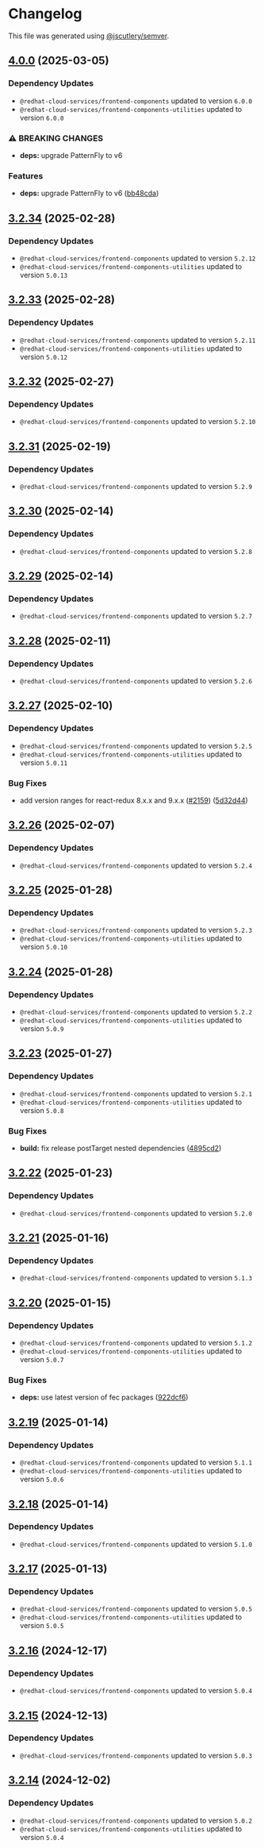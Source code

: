 # Changelog

This file was generated using [@jscutlery/semver](https://github.com/jscutlery/semver).

## [4.0.0](https://github.com/RedHatInsights/frontend-components/compare/@redhat-cloud-services/frontend-components-remediations-3.2.34...@redhat-cloud-services/frontend-components-remediations-4.0.0) (2025-03-05)

### Dependency Updates

* `@redhat-cloud-services/frontend-components` updated to version `6.0.0`
* `@redhat-cloud-services/frontend-components-utilities` updated to version `6.0.0`

### ⚠ BREAKING CHANGES

* **deps:** upgrade PatternFly to v6

### Features

* **deps:** upgrade PatternFly to v6 ([bb48cda](https://github.com/RedHatInsights/frontend-components/commit/bb48cdabd98f05bd8bcd0e330ef27025a50b5274))

## [3.2.34](https://github.com/RedHatInsights/frontend-components/compare/@redhat-cloud-services/frontend-components-remediations-3.2.33...@redhat-cloud-services/frontend-components-remediations-3.2.34) (2025-02-28)

### Dependency Updates

* `@redhat-cloud-services/frontend-components` updated to version `5.2.12`
* `@redhat-cloud-services/frontend-components-utilities` updated to version `5.0.13`
## [3.2.33](https://github.com/RedHatInsights/frontend-components/compare/@redhat-cloud-services/frontend-components-remediations-3.2.32...@redhat-cloud-services/frontend-components-remediations-3.2.33) (2025-02-28)

### Dependency Updates

* `@redhat-cloud-services/frontend-components` updated to version `5.2.11`
* `@redhat-cloud-services/frontend-components-utilities` updated to version `5.0.12`
## [3.2.32](https://github.com/RedHatInsights/frontend-components/compare/@redhat-cloud-services/frontend-components-remediations-3.2.31...@redhat-cloud-services/frontend-components-remediations-3.2.32) (2025-02-27)

### Dependency Updates

* `@redhat-cloud-services/frontend-components` updated to version `5.2.10`
## [3.2.31](https://github.com/RedHatInsights/frontend-components/compare/@redhat-cloud-services/frontend-components-remediations-3.2.30...@redhat-cloud-services/frontend-components-remediations-3.2.31) (2025-02-19)

### Dependency Updates

* `@redhat-cloud-services/frontend-components` updated to version `5.2.9`
## [3.2.30](https://github.com/RedHatInsights/frontend-components/compare/@redhat-cloud-services/frontend-components-remediations-3.2.29...@redhat-cloud-services/frontend-components-remediations-3.2.30) (2025-02-14)

### Dependency Updates

* `@redhat-cloud-services/frontend-components` updated to version `5.2.8`
## [3.2.29](https://github.com/RedHatInsights/frontend-components/compare/@redhat-cloud-services/frontend-components-remediations-3.2.28...@redhat-cloud-services/frontend-components-remediations-3.2.29) (2025-02-14)

### Dependency Updates

* `@redhat-cloud-services/frontend-components` updated to version `5.2.7`
## [3.2.28](https://github.com/RedHatInsights/frontend-components/compare/@redhat-cloud-services/frontend-components-remediations-3.2.27...@redhat-cloud-services/frontend-components-remediations-3.2.28) (2025-02-11)

### Dependency Updates

* `@redhat-cloud-services/frontend-components` updated to version `5.2.6`
## [3.2.27](https://github.com/RedHatInsights/frontend-components/compare/@redhat-cloud-services/frontend-components-remediations-3.2.26...@redhat-cloud-services/frontend-components-remediations-3.2.27) (2025-02-10)

### Dependency Updates

* `@redhat-cloud-services/frontend-components` updated to version `5.2.5`
* `@redhat-cloud-services/frontend-components-utilities` updated to version `5.0.11`

### Bug Fixes

* add version ranges for react-redux 8.x.x and 9.x.x ([#2159](https://github.com/RedHatInsights/frontend-components/issues/2159)) ([5d32d44](https://github.com/RedHatInsights/frontend-components/commit/5d32d44ec06c723d0efaa8ab2cc4f6a9c73c7805))

## [3.2.26](https://github.com/RedHatInsights/frontend-components/compare/@redhat-cloud-services/frontend-components-remediations-3.2.25...@redhat-cloud-services/frontend-components-remediations-3.2.26) (2025-02-07)

### Dependency Updates

* `@redhat-cloud-services/frontend-components` updated to version `5.2.4`
## [3.2.25](https://github.com/RedHatInsights/frontend-components/compare/@redhat-cloud-services/frontend-components-remediations-3.2.24...@redhat-cloud-services/frontend-components-remediations-3.2.25) (2025-01-28)

### Dependency Updates

* `@redhat-cloud-services/frontend-components` updated to version `5.2.3`
* `@redhat-cloud-services/frontend-components-utilities` updated to version `5.0.10`
## [3.2.24](https://github.com/RedHatInsights/frontend-components/compare/@redhat-cloud-services/frontend-components-remediations-3.2.23...@redhat-cloud-services/frontend-components-remediations-3.2.24) (2025-01-28)

### Dependency Updates

* `@redhat-cloud-services/frontend-components` updated to version `5.2.2`
* `@redhat-cloud-services/frontend-components-utilities` updated to version `5.0.9`
## [3.2.23](https://github.com/RedHatInsights/frontend-components/compare/@redhat-cloud-services/frontend-components-remediations-3.2.22...@redhat-cloud-services/frontend-components-remediations-3.2.23) (2025-01-27)

### Dependency Updates

* `@redhat-cloud-services/frontend-components` updated to version `5.2.1`
* `@redhat-cloud-services/frontend-components-utilities` updated to version `5.0.8`

### Bug Fixes

* **build:** fix release postTarget nested dependencies ([4895cd2](https://github.com/RedHatInsights/frontend-components/commit/4895cd2eba32336a220ddec442916858400ebb3e))

## [3.2.22](https://github.com/RedHatInsights/frontend-components/compare/@redhat-cloud-services/frontend-components-remediations-3.2.21...@redhat-cloud-services/frontend-components-remediations-3.2.22) (2025-01-23)

### Dependency Updates

* `@redhat-cloud-services/frontend-components` updated to version `5.2.0`
## [3.2.21](https://github.com/RedHatInsights/frontend-components/compare/@redhat-cloud-services/frontend-components-remediations-3.2.20...@redhat-cloud-services/frontend-components-remediations-3.2.21) (2025-01-16)

### Dependency Updates

* `@redhat-cloud-services/frontend-components` updated to version `5.1.3`
## [3.2.20](https://github.com/RedHatInsights/frontend-components/compare/@redhat-cloud-services/frontend-components-remediations-3.2.19...@redhat-cloud-services/frontend-components-remediations-3.2.20) (2025-01-15)

### Dependency Updates

* `@redhat-cloud-services/frontend-components` updated to version `5.1.2`
* `@redhat-cloud-services/frontend-components-utilities` updated to version `5.0.7`

### Bug Fixes

* **deps:** use latest version of fec packages ([922dcf6](https://github.com/RedHatInsights/frontend-components/commit/922dcf6795942109d75c77273b546ca7f726b2a8))

## [3.2.19](https://github.com/RedHatInsights/frontend-components/compare/@redhat-cloud-services/frontend-components-remediations-3.2.18...@redhat-cloud-services/frontend-components-remediations-3.2.19) (2025-01-14)

### Dependency Updates

* `@redhat-cloud-services/frontend-components` updated to version `5.1.1`
* `@redhat-cloud-services/frontend-components-utilities` updated to version `5.0.6`
## [3.2.18](https://github.com/RedHatInsights/frontend-components/compare/@redhat-cloud-services/frontend-components-remediations-3.2.17...@redhat-cloud-services/frontend-components-remediations-3.2.18) (2025-01-14)

### Dependency Updates

* `@redhat-cloud-services/frontend-components` updated to version `5.1.0`
## [3.2.17](https://github.com/RedHatInsights/frontend-components/compare/@redhat-cloud-services/frontend-components-remediations-3.2.16...@redhat-cloud-services/frontend-components-remediations-3.2.17) (2025-01-13)

### Dependency Updates

* `@redhat-cloud-services/frontend-components` updated to version `5.0.5`
* `@redhat-cloud-services/frontend-components-utilities` updated to version `5.0.5`
## [3.2.16](https://github.com/RedHatInsights/frontend-components/compare/@redhat-cloud-services/frontend-components-remediations-3.2.15...@redhat-cloud-services/frontend-components-remediations-3.2.16) (2024-12-17)

### Dependency Updates

* `@redhat-cloud-services/frontend-components` updated to version `5.0.4`
## [3.2.15](https://github.com/RedHatInsights/frontend-components/compare/@redhat-cloud-services/frontend-components-remediations-3.2.14...@redhat-cloud-services/frontend-components-remediations-3.2.15) (2024-12-13)

### Dependency Updates

* `@redhat-cloud-services/frontend-components` updated to version `5.0.3`
## [3.2.14](https://github.com/RedHatInsights/frontend-components/compare/@redhat-cloud-services/frontend-components-remediations-3.2.13...@redhat-cloud-services/frontend-components-remediations-3.2.14) (2024-12-02)

### Dependency Updates

* `@redhat-cloud-services/frontend-components` updated to version `5.0.2`
* `@redhat-cloud-services/frontend-components-utilities` updated to version `5.0.4`
